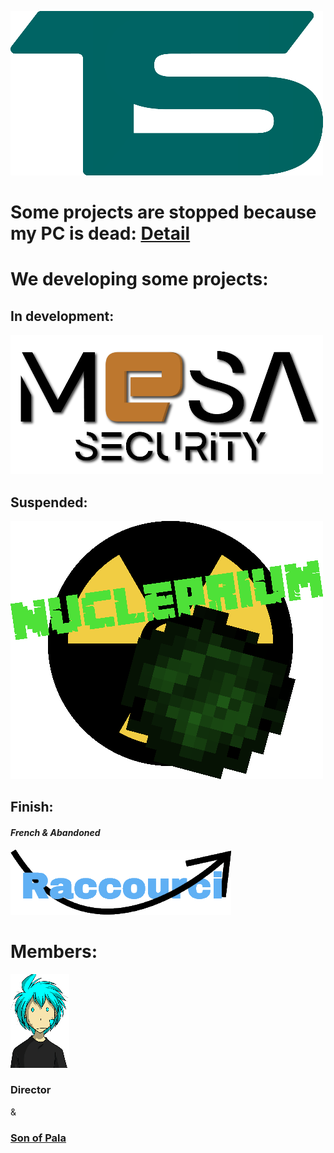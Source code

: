 ![Logo](https://raw.githubusercontent.com/Technologie-System/.github/master/New%20LOGO%20-%20SMALL.png "I love this logo")

# Some projects are stopped because my PC is dead: [Detail]

# We developing some projects:

## In development: 
[![MS](https://raw.githubusercontent.com/Technologie-System/Mesa-Security/Images/Mesa%20Security%20-%20SMALL.png "Mesa Security, it's writed")](https://github.com/Technologie-System/Mesa-Security)

## Suspended:

[![MS](https://raw.githubusercontent.com/Technologie-System/Nuclearium/master/Nuclearium%20Logo%20-%20Small.png "BOOM!!")](https://github.com/Technologie-System/Nuclearium)

## Finish:
#### *French & Abandoned*

[![MS](https://raw.githubusercontent.com/Technologie-System/Raccourci/master/Raccourci.png "It already exists in fact")](https://github.com/Technologie-System/Raccourci)

# Members:
[![MS](https://raw.githubusercontent.com/Thibault-Savenkoff/Thibault-Savenkoff/main/Profile%20-%20SMALL.png "Duke Trace Legacy - TwoKinds")](https://github.com/Thibault-Savenkoff)

### Director

&

### [Son of Pala]

[Son of Pala]: https://github.com/SonofPala
[Detail]: https://github.com/Technologie-System/Mesa-Security/blob/master/PROBLEM.md
